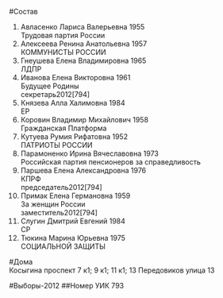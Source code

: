 #Состав
1. Авласенко Лариса Валерьевна 1955   
    Трудовая партия России
2. Алексеева Ренина Анатольевна 1957   
    КОММУНИСТЫ РОССИИ
3. Гнеушева Елена Владимировна 1965   
    ЛДПР
4. Иванова Елена Викторовна 1961   
    Будущее Родины  
    секретарь2012[794]  
5. Князева Алла Халимовна 1984   
    ЕР
6. Коровин Владимир Михайлович 1958   
    Гражданская Платформа
7. Кутуева Румия Рифатовна 1952   
    ПАТРИОТЫ РОССИИ
8. Парамоненко Ирина Вячеславовна 1973   
    Российская партия пенсионеров за справедливость
9. Паршева Елена Александровна 1976   
    КПРФ  
    председатель2012[794]  
10. Примак Елена Германовна 1959   
    За женщин России  
    заместитель2012[794]  
11. Слугин Дмитрий Евгений 1984   
    СР
12. Тюкина Марина Юрьевна 1975   
    СОЦИАЛЬНОЙ ЗАЩИТЫ

#Дома  
Косыгина проспект 7 к1; 9 к1; 11 к1; 13 Передовиков улица 13

#Выборы-2012
##Номер УИК
793
